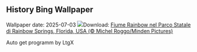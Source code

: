 ## History Bing Wallpaper
Wallpaper date: 2025-07-03
![](https://www.bing.com/th?id=OHR.RainbowRiver_IT-IT2380058164_UHD.jpg&w=1000)Download: [Fiume Rainbow nel Parco Statale di Rainbow Springs, Florida, USA (© Michel Roggo/Minden Pictures)](https://www.bing.com/th?id=OHR.RainbowRiver_IT-IT2380058164_UHD.jpg)

Auto get programm by LtgX
